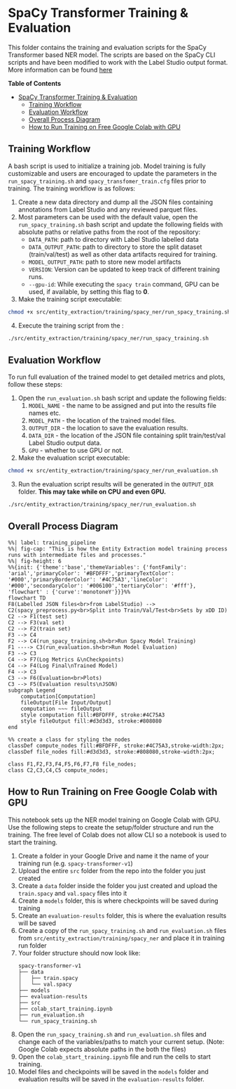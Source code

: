 # SpaCy Transformer Training & Evaluation

This folder contains the training and evaluation scripts for the SpaCy Transformer based NER model. The scripts are based on the SpaCy CLI scripts and have been modified to work with the Label Studio output format. More information can be found [here](https://spacy.io/usage/training)

**Table of Contents**
- [SpaCy Transformer Training \& Evaluation](#spacy-transformer-training--evaluation)
  - [Training Workflow](#training-workflow)
  - [Evaluation Workflow](#evaluation-workflow)
  - [Overall Process Diagram](#overall-process-diagram)
  - [How to Run Training on Free Google Colab with GPU](#how-to-run-training-on-free-google-colab-with-gpu)

## Training Workflow

A bash script is used to initialize a training job. Model training is fully customizable and users are encouraged to update the parameters in the `run_spacy_training.sh` and `spacy_transfomer_train.cfg` files prior to training. The training workflow is as follows:
1. Create a new data directory and dump all the JSON files containing annotations from Label Studio and any reviewed parquet files.
2. Most parameters can be used with the default value, open the `run_spacy_training.sh` bash script and update the following fields with absolute paths or relative paths from the root of the repository:
   - `DATA_PATH`: path to directory with Label Studio labelled data
   - `DATA_OUTPUT_PATH`: path to directory to store the split dataset (train/val/test) as well as other data artifacts required for training.
   - `MODEL_OUTPUT_PATH`: path to store new model artifacts
   - `VERSION`: Version can be updated to keep track of different training runs.
   - `--gpu-id`: While executing the `spacy train` command, GPU can be used, if available, by setting this flag to **0**.
3. Make the training script executable: 
```bash
chmod +x src/entity_extraction/training/spacy_ner/run_spacy_training.sh
```
4. Execute the training script from the : 
```bash
./src/entity_extraction/training/spacy_ner/run_spacy_training.sh
```

## Evaluation Workflow

To run full evaluation of the trained model to get detailed metrics and plots, follow these steps:
1. Open the `run_evaluation.sh` bash script and update the following fields:
   1. `MODEL_NAME` - the name to be assigned and put into the results file names etc.
   2. `MODEL_PATH` - the location of the trained model files.
   3. `OUTPUT_DIR` - the location to save the evaluation results.
   4. `DATA_DIR` - the location of the JSON file containing split train/test/val Label Studio output data.
   5. `GPU` - whether to use GPU or not.
2. Make the evaluation script executable: 
```bash
chmod +x src/entity_extraction/training/spacy_ner/run_evaluation.sh
```
3. Run the evaluation script results will be generated in the `OUTPUT_DIR` folder. **This may take while on CPU and even GPU.**
```bash
./src/entity_extraction/training/spacy_ner/run_evaluation.sh
```

## Overall Process Diagram

```mermaid
%%| label: training_pipeline
%%| fig-cap: "This is how the Entity Extraction model training process runs with intermediate files and processes."
%%| fig-height: 6
%%{init: {'theme':'base','themeVariables': {'fontFamily': 'arial','primaryColor': '#BFDFFF','primaryTextColor': '#000','primaryBorderColor': '#4C75A3','lineColor': '#000','secondaryColor': '#006100','tertiaryColor': '#fff'}, 'flowchart' : {'curve':'monotoneY'}}}%%
flowchart TD
F8(Labelled JSON files<br>from LabelStudio) --> C2(spacy_preprocess.py<br>Split into Train/Val/Test<br>Sets by xDD ID)
C2 --> F1(test set)
C2 --> F3(val set)
C2 --> F2(train set)
F3 --> C4
F2 --> C4(run_spacy_training.sh<br>Run Spacy Model Training)
F1 ----> C3(run_evaluation.sh<br>Run Model Evaluation)
F3 --> C3
C4 --> F7(Log Metrics &\nCheckpoints)
C4 --> F4(Log Final\nTrained Model)
F4 --> C3
C3 --> F6(Evaluation<br>Plots)
C3 --> F5(Evaluation results\nJSON)
subgraph Legend
    computation[Computation] 
    fileOutput[File Input/Output]
    computation ~~~ fileOutput
    style computation fill:#BFDFFF, stroke:#4C75A3
    style fileOutput fill:#d3d3d3, stroke:#808080
end

%% create a class for styling the nodes
classDef compute_nodes fill:#BFDFFF, stroke:#4C75A3,stroke-width:2px;
classDef file_nodes fill:#d3d3d3, stroke:#808080,stroke-width:2px;

class F1,F2,F3,F4,F5,F6,F7,F8 file_nodes;
class C2,C3,C4,C5 compute_nodes;
```

## How to Run Training on Free Google Colab with GPU

This notebook sets up the NER model training on Google Colab with GPU. Use the following steps to create the setup/folder structure and run the training. The free level of Colab does not allow CLI so a notebook is used to start the training.

1. Create a folder in your Google Drive and name it the name of your training run (e.g. `spacy-transformer-v1`)
2. Upload the entire `src` folder from the repo into the folder you just created
3. Create a `data` folder inside the folder you just created and upload the `train.spacy` and `val.spacy` files into it
4. Create a `models` folder, this is where checkpoints will be saved during training
5. Create an `evaluation-results` folder, this is where the evaluation results will be saved
6. Create a copy of the `run_spacy_training.sh` and `run_evaluation.sh` files from `src/entity_extraction/training/spacy_ner` and place it in training run folder
7. Your folder structure should now look like:
   ```
   spacy-transformer-v1
   ├── data
   │   ├── train.spacy
   │   └── val.spacy
   ├── models
   ├── evaluation-results
   ├── src
   ├── colab_start_training.ipynb
   ├── run_evaluation.sh
   └── run_spacy_training.sh
   ```
8. Open the `run_spacy_training.sh` and `run_evaluation.sh` files and change each of the variables/paths to match your current setup. (Note: Google Colab expects absolute paths in the both the files)
9. Open the `colab_start_training.ipynb` file and run the cells to start training.
10. Model files and checkpoints will be saved in the `models` folder and evaluation results will be saved in the `evaluation-results` folder.